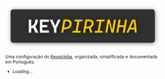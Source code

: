 ![](assets/images/keypirinha.png)

Uma configuração do [Keypirinha](https://keypirinha.com), organizada, simplificada e documentada em Português.

- Loading...

<br/>